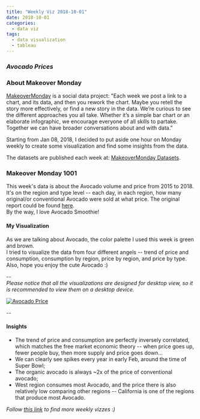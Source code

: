 ```yaml
---
title: "Weekly Viz 2018-10-01"
date: 2018-10-01
categories:
  - data viz
tags:
  - data visualization
  - tableau
---
```


### *Avocado Prices*


### About Makeover Monday

[MakeoverMonday](http://www.makeovermonday.co.uk/) is a social data project:
"Each week we post a link to a chart, and its data, and then you rework the chart.
Maybe you retell the story more effectively, or find a new story in the data.
We’re curious to see the different approaches you all take. Whether it’s a simple bar chart or an elaborate infographic, we encourage everyone of all skills to partake.
Together we can have broader conversations about and with data."

Starting from Jan 08, 2018, I decided to put aside one hour on Monday weekly to create some visualization and find some insights from the data.

The datasets are published each week at: [MakeoverMonday Datasets](http://www.makeovermonday.co.uk/data/).

### Makeover Monday 1001

This week's data is about the Avocado volume and price from 2015 to 2018. It's on the region and type level -- each day, in each region, how many original/or conventional Avocado were sold at what price. The original report could be found [here](https://overridge.com/market-update/market-update-oct-17).  
By the way, I love Avocado Smoothie!

#### My Visualization

As we are talking about Avocado, the color palette I used this week is green and brown.  
I tried to visualize the data from four different angels -- trend of price and consumption, consumption by region, price by region, and price by type.  
Also, hope you enjoy the cute Avocado :)  

--  
*Please notice that all the visualizations are designed for desktop view, so it is recommended to view them on a desktop device.*  

<div class='tableauPlaceholder' id='viz1538450455147' style='position: relative'>
<noscript><a href='#'>
  <img alt='Avocado Price ' src='https:&#47;&#47;public.tableau.com&#47;static&#47;images&#47;Ma&#47;MakeOverMonday1001&#47;AvocadoPrice&#47;1_rss.png' style='border: none' />
</a></noscript>
<object class='tableauViz'  style='display:none;'>
  <param name='host_url' value='https%3A%2F%2Fpublic.tableau.com%2F' />
  <param name='embed_code_version' value='3' />
  <param name='site_root' value='' />
  <param name='name' value='MakeOverMonday1001&#47;AvocadoPrice' />
  <param name='tabs' value='no' />
  <param name='toolbar' value='yes' />
  <param name='static_image' value='https:&#47;&#47;public.tableau.com&#47;static&#47;images&#47;Ma&#47;MakeOverMonday1001&#47;AvocadoPrice&#47;1.png' />
  <param name='animate_transition' value='yes' />
  <param name='display_static_image' value='yes' />
  <param name='display_spinner' value='yes' />
  <param name='display_overlay' value='yes' />
  <param name='display_count' value='yes' />
</object></div>               
<script type='text/javascript'>                
  var divElement = document.getElementById('viz1538450455147');            
  var vizElement = divElement.getElementsByTagName('object')[0];       
  vizElement.style.width='800px';vizElement.style.height='627px';       
  var scriptElement = document.createElement('script');              
  scriptElement.src = 'https://public.tableau.com/javascripts/api/viz_v1.js';          
  vizElement.parentNode.insertBefore(scriptElement, vizElement);            
</script>  


--  

#### Insights
* The trend of price and consumption are perfectly inversely correlated, which matches the free market economic theory -- when price goes up, fewer people buy, then more supply and price goes down...  
* We can clearly see spikes every year in early Feb, around the time of Super Bowl;  
* The organic avocado is always ~2x of the price of conventional avocado;  
* West region consumes most Avocado, and the price there is also relatively low comparing other regions -- California is one of the regions that produce most Avocado.  



*Follow [this link](https://yudong-94.github.io/personal-website/project/MakeOverMonday2018/) to find more weekly vizzes :)*